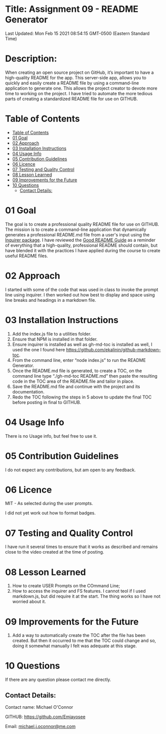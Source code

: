 # Title: Assignment 09 - README Generator

Last Updated: Mon Feb 15 2021 08:54:15 GMT-0500 (Eastern Standard Time) 

# Description: 

When creating an open source project on GitHub, it’s important to have a high-quality README for the app.  This server-side app, allows you to  quickly and easily create a README file by using a command-line application to generate one. This allows the project creator to devote more time to working on the project.  I have tried to automate the more tedious parts of creating a standardized README file for use on GITHUB.

# Table of Contents

   * [Table of Contents](#table-of-contents)
   * [01 Goal](#01-goal)
   * [02 Approach](#02-approach)
   * [03 Installation Instructions](#03-installation-instructions)
   * [04 Usage Info](#04-usage-info)
   * [05 Contribution Guidelines](#05-contribution-guidelines)
   * [06 Licence](#06-licence)
   * [07 Testing and Quality Control](#07-testing-and-quality-control)
   * [08 Lesson Learned](#08-lesson-learned)
   * [09 Improvements for the Future](#09-improvements-for-the-future)
   * [10 Questions](#10-questions)
      * [Contact Details:](#contact-details)

# 01 Goal 

The goal is to create a professional quality README file for use on GITHUB.  The mission is to create a command-line application that dynamically generates a professional README.md file from a user's input using the [Inquirer package](https://www.npmjs.com/package/inquirer). I have reviewed the [Good README Guide](../../01-HTML-Git-CSS/04-Important/Good-README-Guide/README.md) as a reminder of everything that a high-quality, professional README should contain, but have blended it with the practices I have applied during the course to create useful README files.  

# 02 Approach 

I started with some of the code that was used in class to invoke the prompt line using inquirer.  I then worked out how best to display and space using line breaks and headings in a markdown file.

# 03 Installation Instructions 

1. Add the index.js file to a utilities folder.
2. Ensure that NPM is installed in that folder.
3. Ensure inquirer is installed as well as gh-md-toc is installed as well, I used the one I found here https://github.com/ekalinin/github-markdown-toc.
4. From the command line, enter “node index.js” to run the README Generator.
5. Once the README.md file is generated, to create a TOC, on the command line type “./gh-md-toc README.md” then paste the resulting code in the TOC area of the README.file and tailor in place.
6. Save the README.md file and continue with the project and its documentation.
7. Redo the TOC following the steps in 5 above to update the final TOC before posting in final to GITHUB.

# 04 Usage Info 

There is no Usage info, but feel free to use it.

# 05 Contribution Guidelines 

I do not expect any contributions, but am open to any feedback.

# 06 Licence 

 MIT - As selected during the user prompts.

I did not yet work out how to format badges.

# 07 Testing and Quality Control 

I have run it several times to ensure that it works as described and remains close to the video created at the time of posting.

# 08 Lesson Learned 

1. How to create USER Prompts on the COmmand Line;
2. How to access the inquirer and FS features.  I cannot teol if I used markdown.js, but did require it at the start.  The thing works so I have not worried about it.

# 09 Improvements for the Future 

1. Add a way to automatically create the TOC after the file has been created. But then it occurred to me that the TOC could change and so, doing it somewhat manually I felt was adequate at this stage.

# 10 Questions 

If there are any question please contact me directly. 

## Contact Details: 

Contact name: Michael O'Connor 

GITHUB: https://github.com/Emjayosee 

Email: michael.j.oconnor@me.com

